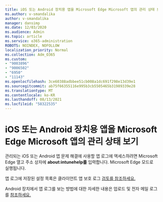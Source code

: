 ```yaml
---
title: iOS 또는 Android 장치용 앱을 Microsoft Edge Microsoft 앱의 관리 상태 보기
ms.author: v-smandalika
author: v-smandalika
manager: dansimp
ms.date: 12/03/2020
ms.audience: Admin
ms.topic: article
ms.service: o365-administration
ROBOTS: NOINDEX, NOFOLLOW
localization_priority: Normal
ms.collection: Adm_O365
ms.custom:
- "9003896"
- "9006502"
- "6950"
- "11143"
ms.openlocfilehash: 3ce60388adbbee51cb008a1dc691f298e13d39e1
ms.sourcegitcommit: ab75f66355116e995b3cb5505465b31989339e28
ms.translationtype: MT
ms.contentlocale: ko-KR
ms.lasthandoff: 08/13/2021
ms.locfileid: "58322535"
---
```

# <a name="view-the-management-status-of-microsoft-apps-by-using-microsoft-edge-for-ios-or-android-devices"></a>iOS 또는 Android 장치용 앱을 Microsoft Edge Microsoft 앱의 관리 상태 보기

관리되는 iOS 또는 Android 앱 문제 해결에 사용할 앱 로그에 액세스하려면 Microsoft Edge 열고 주소 상자에 **about:intunehelp를** 입력합니다. Microsoft Edge 모드로 실행됩니다.

앱 로그에 저장된 설정 목록은 클라이언트 앱 보호 로그 [검토를 참조하세요.](https://docs.microsoft.com/mem/intune/apps/app-protection-policy-settings-log)

Android 장치에서 앱 로그를 보는 방법에 대한 자세한 내용은 업로드 및 전자 메일 로그를 [참조하세요.](https://docs.microsoft.com/mem/intune/user-help/send-logs-to-your-it-admin-by-email-android)